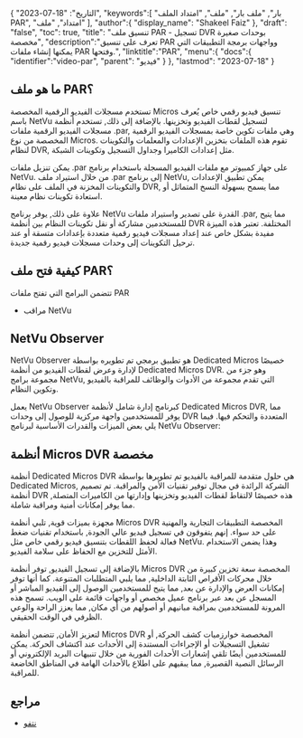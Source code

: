 {
"التاريخ": "18-07-2023",
   "keywords":[
"بار",
"ملف بار",
"ملف",
"امتداد الملف PAR",
"امتداد",
"ملف"
],
   "author":{
"display_name": "Shakeel Faiz"
},
"draft": "false",
"toc": true,
"title": "تنسيق ملف PAR - تسجيل DVR بوحدات صغيرة مخصصة",
   "description":"تعرف على تنسيق PAR وواجهات برمجة التطبيقات التي يمكنها إنشاء ملفات PAR وفتحها.",
"linktitle":"PAR",
   "menu":{
      "docs":{
         "identifier":"video-par",
"parent": "فيديو"
}
},
"lastmod": "2023-07-18"
}

## ما هو ملف PAR؟

تستخدم مسجلات الفيديو الرقمية المخصصة Micros تنسيق فيديو رقمي خاص يُعرف باسم NetVu لتسجيل لقطات الفيديو وتخزينها. بالإضافة إلى ذلك, تستخدم أنظمة مسجلات الفيديو الرقمية ملفات ‎.par, وهي ملفات تكوين خاصة بمسجلات الفيديو الرقمية المخصصة من نوع Micros. تقوم هذه الملفات بتخزين الإعدادات والمعلمات والتكوينات لنظام DVR, مثل إعدادات الكاميرا وجداول التسجيل وتكوينات الشبكة.

يمكن تنزيل ملفات .par على جهاز كمبيوتر مع ملفات الفيديو المسجلة باستخدام برنامج NetVu. من خلال استيراد ملف ‎.par إلى برنامج NetVu, يمكن تطبيق الإعدادات والتكوينات المخزنة في الملف على نظام DVR, مما يسمح بسهولة النسخ المتماثل أو استعادة تكوينات نظام معينة.

علاوة على ذلك, يوفر برنامج NetVu القدرة على تصدير واستيراد ملفات .par, مما يتيح للمستخدمين مشاركة أو نقل تكوينات النظام بين أنظمة DVR المختلفة. تعتبر هذه الميزة مفيدة بشكل خاص عند إعداد مسجلات فيديو رقمية متعددة بإعدادات متسقة أو عند ترحيل التكوينات إلى وحدات مسجلات فيديو رقمية جديدة.

## كيفية فتح ملف PAR؟

تتضمن البرامج التي تفتح ملفات PAR

- مراقب NetVu

## NetVu Observer

NetVu Observer هو تطبيق برمجي تم تطويره بواسطة Dedicated Micros خصيصًا لإدارة وعرض لقطات الفيديو من أنظمة Dedicated Micros DVR. وهو جزء من مجموعة برامج NetVu, التي تقدم مجموعة من الأدوات والوظائف للمراقبة بالفيديو وتكوين النظام.

يعمل NetVu Observer كبرنامج إدارة شامل لأنظمة Dedicated Micros DVR, مما يوفر للمستخدمين واجهة مركزية للوصول إلى وحدات DVR المتعددة والتحكم فيها. فيما يلي بعض الميزات والقدرات الأساسية لبرنامج NetVu Observer:

## أنظمة Micros DVR مخصصة

أنظمة Dedicated Micros DVR هي حلول متقدمة للمراقبة بالفيديو تم تطويرها بواسطة Dedicated Micros, الشركة الرائدة في مجال توفير تقنيات الأمن والمراقبة. تم تصميم أنظمة DVR هذه خصيصًا لالتقاط لقطات الفيديو وتخزينها وإدارتها من الكاميرات المتصلة, مما يوفر إمكانات أمنية ومراقبة شاملة.

مجهزة بميزات قوية, تلبي أنظمة Micros DVR المخصصة التطبيقات التجارية والمهنية على حد سواء. إنهم يتفوقون في تسجيل فيديو عالي الجودة, باستخدام تقنيات ضغط فعالة لحفظ اللقطات بتنسيق فيديو رقمي خاص مثل NetVu. وهذا يضمن الاستخدام الأمثل للتخزين مع الحفاظ على سلامة الفيديو.

بالإضافة إلى تسجيل الفيديو, توفر أنظمة Micros DVR المخصصة سعة تخزين كبيرة من خلال محركات الأقراص الثابتة الداخلية, مما يلبي المتطلبات المتنوعة. كما أنها توفر إمكانات العرض والإدارة عن بعد, مما يتيح للمستخدمين الوصول إلى الفيديو المباشر أو المسجل عن بعد عبر برنامج عميل مخصص أو واجهات قائمة على الويب. تسمح هذه المرونة للمستخدمين بمراقبة مبانيهم أو أصولهم من أي مكان, مما يعزز الراحة والوعي الظرفي في الوقت الحقيقي.

لتعزيز الأمان, تتضمن أنظمة Micros DVR المخصصة خوارزميات كشف الحركة, أو تشغيل التسجيلات أو الإجراءات المستندة إلى الأحداث عند اكتشاف الحركة. يمكن للمستخدمين أيضًا تلقي إشعارات الأحداث الفورية من خلال تنبيهات البريد الإلكتروني أو الرسائل النصية القصيرة, مما يبقيهم على اطلاع بالأحداث الهامة في المناطق الخاضعة للمراقبة.

## مراجع
* [نتفو](https://netvu.org.uk/)

